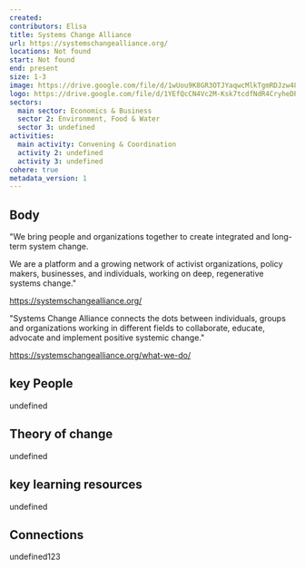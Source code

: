 ```yaml
---
created:
contributors: Elisa
title: Systems Change Alliance
url: https://systemschangealliance.org/ 
locations: Not found
start: Not found
end: present
size: 1-3
image: https://drive.google.com/file/d/1wUou9K8GR3OTJYaqwcMlkTgmRDJzw48k/view?usp=drive_link
logo: https://drive.google.com/file/d/1YEfQcCN4Vc2M-Ksk7tcdfNdR4CryheDP/view?usp=drive_link
sectors:
  main sector: Economics & Business
  sector 2: Environment, Food & Water
  sector 3: undefined
activities: 
  main activity: Convening & Coordination
  activity 2: undefined
  activity 3: undefined
cohere: true
metadata_version: 1
---
```



## Body

"We bring people and organizations together to create integrated and long-term system change. 

We are a platform and a growing network of activist organizations, policy makers, businesses, and individuals, working on deep, regenerative systems change."

https://systemschangealliance.org/

"Systems Change Alliance connects the dots between individuals, groups and organizations working in different fields to collaborate, educate, advocate and implement positive systemic change."

https://systemschangealliance.org/what-we-do/

## key People

undefined

## Theory of change

undefined

## key learning resources

undefined

## Connections

undefined123


